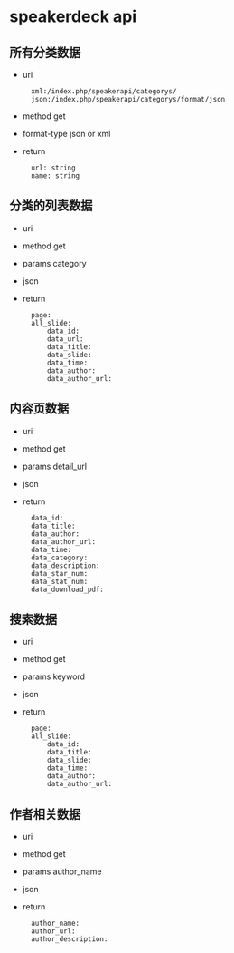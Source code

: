 # speakerdeck api

## 所有分类数据

* uri
	
		xml:/index.php/speakerapi/categorys/
		json:/index.php/speakerapi/categorys/format/json
	
* method get
* format-type json or xml 
* return
		
		url: string
		name: string

## 分类的列表数据

* uri
* method get
* params category
* json
* return
		
		page:
		all_slide:
			data_id:
			data_url:
			data_title:
			data_slide:
			data_time:
			data_author:
			data_author_url:

## 内容页数据

* uri
* method get
* params detail_url
* json
* return
		
		data_id:
		data_title:
		data_author:
		data_author_url:
		data_time:
		data_category:
		data_description:
		data_star_num:
		data_stat_num:
		data_download_pdf:

## 搜索数据

* uri
* method get
* params keyword
* json
* return

		page:
		all_slide:
			data_id:
			data_title:
			data_slide:
			data_time:
			data_author:
			data_author_url:


## 作者相关数据

* uri
* method get
* params author_name
* json
* return

		author_name:
		author_url:
		author_description:





